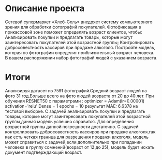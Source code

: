# Описание проекта
Сетевой супермаркет «Хлеб-Соль» внедряет систему компьютерного зрения для обработки фотографий покупателей. Фотофиксация в прикассовой зоне поможет определять возраст клиентов, чтобы:
Анализировать покупки и предлагать товары, которые могут заинтересовать покупателей этой возрастной группы;
Контролировать добросовестность кассиров при продаже алкоголя.
Постройте модель, которая по фотографии определит приблизительный возраст человека. В вашем распоряжении набор фотографий людей с указанием возраста.
# Итоги
Анализируя датасет из 7591 фотографий.Средний возраст людей на фото 31 год.Больше всего на фото людей возраста от 20 до 40 лет.
При обучения RESNET50 с параметрами :
optimizer = Adam(lr=0.00001)
activation='relu'
Dense = 1
epochs = 10
результат MAE: 6.6378 на тестовой выборке.
С задачей анализировать покупки и предлагать товары, которые могут заинтересовать покупателей этой возрастной группы,данная модель успешно справится.
Для определения возрастной группы данной погрешности достаточно.
С задачей контролировать добросовестность кассиров при продаже алкоголя,так как есть четкая граница для разрешения продажи алкоголя,
модель может справиться с задачей,если дополнительно при попадании человека в группу сомнений(возраст от 12 до 25),
модель будет искать документ подтверждающий возраст.
